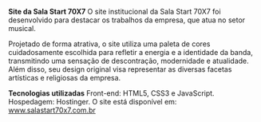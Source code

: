 **Site da Sala Start 70X7**
O site institucional da Sala Start 70X7 foi desenvolvido para destacar os trabalhos da empresa, que atua no setor musical.

Projetado de forma atrativa, o site utiliza uma paleta de cores cuidadosamente escolhida para refletir a energia e a identidade da banda, transmitindo uma sensação de descontração, modernidade e atualidade. Além disso, seu design original visa representar as diversas facetas artísticas e religiosas da empresa.

**Tecnologias utilizadas**
Front-end: HTML5, CSS3 e JavaScript.
Hospedagem: Hostinger.
O site está disponível em: www.salastart70x7.com.br
